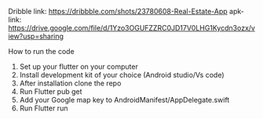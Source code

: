 


Dribble link: https://dribbble.com/shots/23780608-Real-Estate-App
apk-link: https://drive.google.com/file/d/1Yzo3OGUFZZRC0JD17V0LHG1Kycdn3ozx/view?usp=sharing


How to run the code
1. Set up your flutter on your computer
2. Install development kit of your choice (Android studio/Vs code)
3. After installation clone the repo
4. Run Flutter pub get
5. Add your Google map key to AndroidManifest/AppDelegate.swift
6. Run Flutter run
